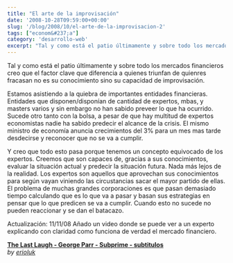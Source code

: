 ```yaml
---
title: "El arte de la improvisación"
date: '2008-10-28T09:59:00+00:00'
slug: '/blog/2008/10/el-arte-de-la-improvisacion-2'
tags: ["econom&#237;a"]
category: 'desarrollo-web'
excerpt: "Tal y como está el patio últimamente y sobre todo los mercados financieros creo que el factor clave que diferencia a quienes triunfan de quienres fracasan no es su conocimiento sino su capacidad de imp..."
---
```

Tal y como está el patio últimamente y sobre todo los mercados financieros creo que el factor clave que diferencia a quienes triunfan de quienres fracasan no es su conocimiento sino su capacidad de improvisación.

Estamos asistiendo a la quiebra de importantes entidades financieras. Entidades que disponen/disponían de cantidad de expertos, mbas, y masters varios y sin embargo no han sabido preveer lo que ha ocurrido. Sucede otro tanto con la bolsa, a pesar de que hay multitud de expertos economistas nadie ha sabido predecir el alcance de la crisis. El mismo ministro de economía anuncia crecimientos del 3% para un mes mas tarde desdecirse y reconocer que no se va a cumplir.

Y creo que todo esto pasa porque tenemos un concepto equivocado de los expertos. Creemos que son capaces de, gracias a sus conocimientos, evaluar la situación actual y predecir la situación futura. Nada más lejos de la realidad. Los expertos son aquellos que aprovechan sus conocimientos para según vayan viniendo las circustancias sacar el mayor partido de ellas. El problema de muchas grandes corporaciones es que pasan demasiado tiempo calculando que es lo que va a pasar y basan sus estrategias en pensar que lo que predicen se va a cumplir. Cuando esto no sucede no pueden reaccionar y se dan el batacazo.

Actualización: 11/11/08 Añado un video donde se puede ver a un experto explicando con claridad como funciona de verdad el mercado financiero.



**[The Last Laugh - George Parr - Subprime - subtitulos](http://www.dailymotion.com/swf/k6RTGW9iMlE4qGHSpY)**  
_by [erioluk](http://www.dailymotion.com/erioluk)_



